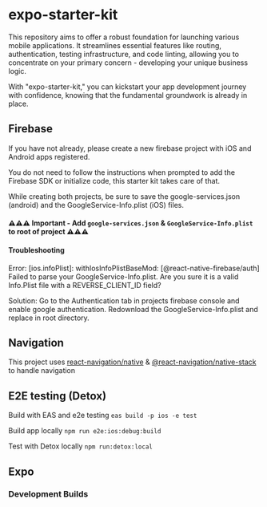 # expo-starter-kit

This repository aims to offer a robust foundation for launching various mobile applications. It streamlines essential features like routing, authentication, testing infrastructure, and code linting, allowing you to concentrate on your primary concern - developing your unique business logic.

With "expo-starter-kit," you can kickstart your app development journey with confidence, knowing that the fundamental groundwork is already in place.

## Firebase

If you have not already, please create a new firebase project with iOS and Android apps registered.

You do not need to follow the instructions when prompted to add the Firebase SDK or initialize code, this starter kit takes care of that.

While creating both projects, be sure to save the google-services.json (android) and the GoogleService-Info.plist (iOS) files.

#### ⚠️⚠️⚠️ Important - Add `google-services.json` & `GoogleService-Info.plist` to root of project ⚠️⚠️⚠️

#### Troubleshooting
 Error: [ios.infoPlist]: withIosInfoPlistBaseMod: [@react-native-firebase/auth] Failed to parse your GoogleService-Info.plist. Are you sure it is a valid Info.Plist file with a REVERSE_CLIENT_ID field?

Solution: Go to the Authentication tab in projects firebase console and enable google authentication. Redownload the GoogleService-Info.plist and replace in root directory.

## Navigation
This project uses [react-navigation/native](https://reactnavigation.org/docs/getting-started/) & [@react-navigation/native-stack](https://reactnavigation.org/docs/native-stack-navigator/) to handle navigation

## E2E testing (Detox)
Build with EAS and e2e testing
`eas build -p ios -e test`

Build app locally
`npm run e2e:ios:debug:build`

Test with Detox locally
`npm run:detox:local`

## Expo 
### Development Builds

